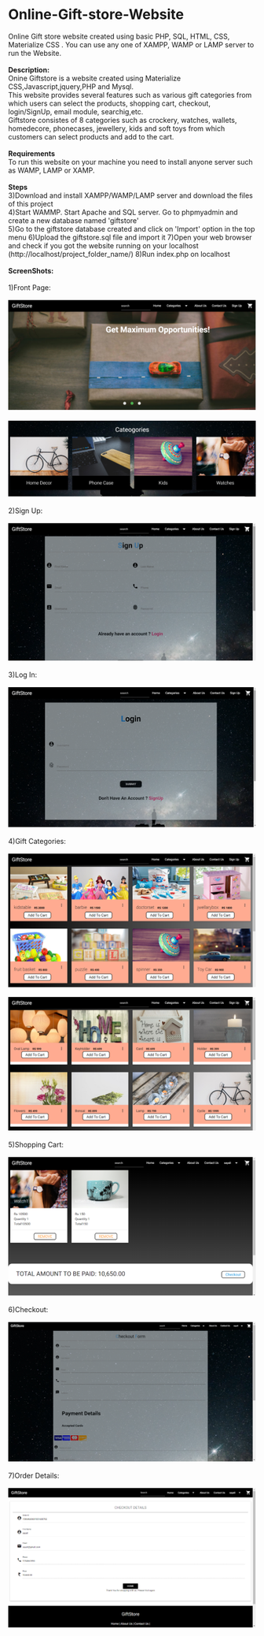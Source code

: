 # Online-Gift-store-Website
Online Gift store website created using basic PHP, SQL, HTML, CSS, Materialize CSS . You can use any one of XAMPP, WAMP or LAMP server to run the Website.</br></br>
**Description:**</br>
Onine Giftstore is a website created using Materialize CSS,Javascript,jquery,PHP and Mysql.</br>
This website provides several features such as various gift categories from which users can select the products, shopping cart, checkout, login/SignUp, email module, searchig,etc.</br>
Giftstore consistes of 8 categories such as crockery, watches, wallets, homedecore, phonecases, jewellery, kids and soft toys from which customers can select products and add to the cart.
</br></br>
**Requirements**</br>
To run this website on your machine you need to install anyone server such as WAMP, LAMP or XAMP.</br></br>
**Steps**</br>
3)Download and install XAMPP/WAMP/LAMP server and download the files of this project</br>
4)Start WAMMP. Start Apache and SQL server. Go to phpmyadmin and create a new database named 'giftstore'</br>
5)Go to the giftstore database created and click on 'Import' option in the top menu
6)Upload the giftstore.sql file and import it
7)Open your web browser and check if you got the website running on your localhost (http://localhost/project_folder_name/)
8)Run index.php on localhost</br></br>
**ScreenShots:**</br></br>
1)Front Page:</br></br>
![front page](ScreenShots/frontpage1.PNG)</br></br>
![front page](ScreenShots/frontpage2.PNG)</br></br>
2)Sign Up:</br></br>
![front page](ScreenShots/signup.PNG)</br></br>
3)Log In:</br></br>
![front page](ScreenShots/login.PNG)</br></br>
4)Gift Categories:</br></br>
![front page](ScreenShots/kids.PNG)</br></br>
![front page](ScreenShots/homedecore.PNG)</br></br>
5)Shopping Cart:</br></br>
![front page](ScreenShots/cart.PNG)</br></br>
6)Checkout:</br></br>
![front page](ScreenShots/checkout.PNG)</br></br>
7)Order Details:</br></br>
![front page](ScreenShots/order.PNG)</br></br>


